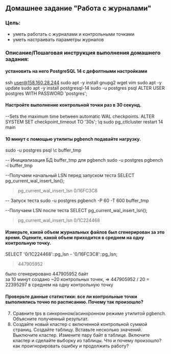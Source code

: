 ## Домашнее задание "Работа с журналами"

### Цель:
-   уметь работать с журналами и контрольными точками
-   уметь настраивать параметры журналов

### Описание/Пошаговая инструкция выполнения домашнего задания:

####   установить на него PostgreSQL 14 с дефолтными настройками
ssh user@158.160.28.244
sudo apt -y install gnupg2 wget vim
sudo apt -y update
sudo apt -y install postgresql-14
sudo -u postgres psql
ALTER USER postgres WITH PASSWORD 'postgres';


#### Настройте выполнение контрольной точки раз в 30 секунд.

--Sets the maximum time between automatic WAL checkpoints.
ALTER SYSTEM SET checkpoint_timeout TO '30s';
\q
sudo pg_ctlcluster restart 14 main

#### 10 минут c помощью утилиты pgbench подавайте нагрузку.

sudo -u postgres psql
\c buffer_tmp


-- Инициализация БД buffer_tmp для pgbench
sudo -u postgres pgbench -i buffer_tmp

--Получаем начальный LSN перед запуском теста
SELECT pg_current_wal_insert_lsn();
>pg_current_wal_insert_lsn
 >0/16FC3C8

-- Запуск теста 
sudo -u postgres pgbench -P 60 -T 600 buffer_tmp

--Получаем LSN после теста
SELECT pg_current_wal_insert_lsn();
>pg_current_wal_insert_lsn
 >0/1C224468
 
#### Измерьте, какой объем журнальных файлов был сгенерирован за это время. Оцените, какой объем приходится в среднем на одну контрольную точку.

SELECT '0/1C224468'::pg_lsn - '0/16FC3C8'::pg_lsn;
> 447905952

было сгенерировано 447905952 байт  
за 10 минут создано ~20 контрольных точек, => 447905952 / 20 = 22395297 в среднем на одну контрольную точку

#### Проверьте данные статистики: все ли контрольные точки выполнялись точно по расписанию. Почему так произошло?

7.  Сравните tps в синхронном/асинхронном режиме утилитой pgbench. Объясните полученный результат.
8.  Создайте новый кластер с включенной контрольной суммой страниц. Создайте таблицу. Вставьте несколько значений. Выключите кластер. Измените пару байт в таблице. Включите кластер и сделайте выборку из таблицы. Что и почему произошло? как проигнорировать ошибку и продолжить работу?
<!--stackedit_data:
eyJoaXN0b3J5IjpbLTIxMDg0OTM1MSwxNTQ1MzI5OTg3LDIwMT
I0NjgxOTcsLTM0OTI2Mjg4NSwxMDIxMDA0MDI0LC0xOTkxNTAx
OTE0XX0=
-->